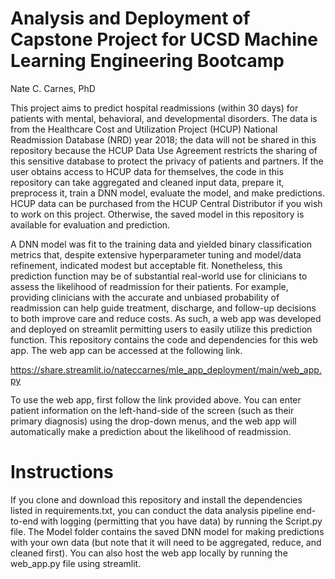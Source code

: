 # Analysis and Deployment of Capstone Project for UCSD Machine Learning Engineering Bootcamp
Nate C. Carnes, PhD

This project aims to predict hospital readmissions (within 30 days) for patients with mental, behavioral, and developmental disorders. The data is from the Healthcare Cost and Utilization Project (HCUP) National Readmission Database (NRD) year 2018; the data will not be shared in this repository because the HCUP Data Use Agreement restricts the sharing of this sensitive database to protect the privacy of patients and partners. If the user obtains access to HCUP data for themselves, the code in this repository can take aggregated and cleaned input data, prepare it, preprocess it, train a DNN model, evaluate the model, and make predictions. HCUP data can be purchased from the HCUP Central Distributor if you wish to work on this project. Otherwise, the saved model in this repository is available for evaluation and prediction.

A DNN model was fit to the training data and yielded binary classification metrics that, despite extensive hyperparameter tuning and model/data refinement, indicated modest but acceptable fit. Nonetheless, this prediction function may be of substantial real-world use for clinicians to assess the likelihood of readmission for their patients. For example, providing clinicians with the accurate and unbiased probability of readmission can help guide treatment, discharge, and follow-up decisions to both improve care and reduce costs. As such, a web app was developed and deployed on streamlit permitting users to easily utilize this prediction function. This repository contains the code and dependencies for this web app. The web app can be accessed at the following link.

https://share.streamlit.io/nateccarnes/mle_app_deployment/main/web_app.py

To use the web app, first follow the link provided above. You can enter patient information on the left-hand-side of the screen (such as their primary diagnosis) using the drop-down menus, and the web app will automatically make a prediction about the likelihood of readmission.

# Instructions

If you clone and download this repository and install the dependencies listed in requirements.txt, you can conduct the data analysis pipeline end-to-end with logging (permitting that you have data) by running the Script.py file. The Model folder contains the saved DNN model for making predictions with your own data (but note that it will need to be aggregated, reduce, and cleaned first). You can also host the web app locally by running the web_app.py file using streamlit.
